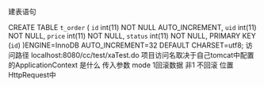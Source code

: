  建表语句

 CREATE TABLE `t_order` (
  `id` int(11) NOT NULL AUTO_INCREMENT,
  `uid` int(11) NOT NULL,
  `price` int(11) NOT NULL,
  `status` int(11) NOT NULL,
  PRIMARY KEY (`id`)
 )ENGINE=InnoDB AUTO_INCREMENT=32 DEFAULT CHARSET=utf8;
 访问路径
 localhost:8080/cc/test/xaTest.do
 项目访问名取决于自己tomcat中配置的ApplicationContext 是什么
  传入参数 mode 1回滚数据 非1 不回滚 位置HttpRequest中





